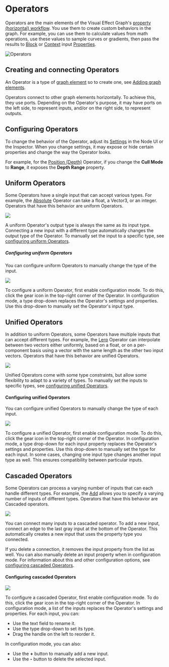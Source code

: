 # Operators

Operators are the main elements of the Visual Effect Graph's [property (horizontal) workflow](GraphLogicAndPhilosophy.md#property-workflow-horizontal-logic). You use them to create custom behaviors in the graph. For example, you can use them to calculate values from math operations, use these values to sample curves or gradients, then pass the results to [Block](Blocks.md) or [Context](Contexts.md) input [Properties](Properties.md).

![Operators](Images/Operators.png)

## Creating and connecting Operators

An Operator is a type of [graph element](GraphLogicAndPhilosophy.md#graph-elements) so to create one, see [Adding graph elements](VisualEffectGraphWindow.md#adding-graph-elements).

Operators connect to other graph elements horizontally. To achieve this, they use ports. Depending on the Operator's purpose, it may have ports on the left side, to represent inputs, and/or on the right side, to represent outputs.

## Configuring Operators

To change the behavior of the Operator, adjust its [Settings](GraphLogicAndPhilosophy.md#settings) in the Node UI or the Inspector. When you change settings, it may expose or hide certain properties and change the way the Operator looks.

For example, for the [Position (Depth)](Operator-Position(Depth).md) Operator, if you change the **Cull Mode** to **Range**, it exposes the **Depth Range** property.

## Uniform Operators

Some Operators have a single input that can accept various types. For example, the [Absolute](Operator-Absolute.md) Operator can take a float, a Vector3, or an integer. Operators that have this behavior are uniform Operators.

![](Images/OperatorsUniform.png)

A uniform Operator's output type is always the same as its input type. Connecting a new input with a different type automatically changes the output type of the Operator. To manually set the input to a specific type, see [configuring uniform Operators](#configuring-uniform-operators).

##### Configuring uniform Operators

You can configure uniform Operators to manually change the type of the input. 

![](Images/OperatorsUniformOptions.png)

To configure a uniform Operator, first enable configuration mode. To do this, click the gear icon in the top-right corner of the Operator. In configuration mode, a type drop-down replaces the Operator's settings and properties. Use this drop-down to manually set the Operator's input type. 

## Unified Operators

In addition to uniform Operators, some Operators have multiple inputs that can accept different types. For example, the [Lerp](Operator-Lerp.md) Operator can interpolate between two vectors either uniformly, based on a float, or on a per-component basis using a vector with the same length as the other two input vectors. Operators that have this behavior are unified Operators.

![](Images/OperatorsUnified.png)

Unified Operators come with some type constraints, but allow some flexibility to adapt to a variety of types. To manually set the inputs to specific types, see [configuring unified Operators](#configuring-unified-operators).

#### Configuring unified Operators

You can configure unified Operators to manually change the type of each input. 

![](Images/OperatorsUnifiedOptions.png)

To configure a unified Operator, first enable configuration mode. To do this, click the gear icon in the top-right corner of the Operator. In configuration mode, a type drop-down for each input property replaces the Operator's settings and properties. Use this drop-down to manually set the type for each input. In some cases, changing one input type changes another input type as well. This ensures compatibility between particular inputs.

## Cascaded Operators

Some Operators can process a varying number of inputs that can each handle different types. For example, the [Add](Operator-Add.md) allows you to specify a varying number of inputs of different types. Operators that have this behavior are Cascaded operators.

![](Images/OperatorsCascaded.png)

You can connect many inputs to a cascaded operator. To add a new input, connect an edge to the last gray input at the bottom of the Operator. This automatically creates a new input that uses the property type you connected.

If you delete a connection, it removes the input property from the list as well. You can also manually delete an input property when in configuration mode. For information about this and other configuration options, see [configuring cascaded Operators](#configuring-cascaded-operators).

#### Configuring cascaded Operators

![](Images/OperatorsCascadedOptions.png)

To configure a cascaded Operator, first enable configuration mode. To do this, click the gear icon in the top-right corner of the Operator. In configuration mode, a list of the inputs replaces the Operator's settings and properties. For each input, you can:

* Use the text field to rename it.
* Use the type drop-down to set its type.
* Drag the handle on the left to reorder it.

In configuration mode, you can also:

* Use the **+** button to manually add a new input.
* Use the **-** button to delete the selected input.
